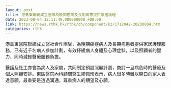 ```yaml
---
layout: post
title: 港島東聯網成立團隊為晚期癌病及長期病患提供家居護理
date: 2023-08-04 12:11:49.000000000 +08:00
link: https://news.rthk.hk/rthk/ch/component/k2/1712042-20230804.htm
categories: rthk
---
```


港島東醫院聯網成立醫社合作團隊，為晚期癌症病人及長期病患者提供家居護理服務，已有近千名病人參加計劃，有效紓緩病人身體及心理症狀，以及照顧者的壓力，同時減輕醫療服務負擔。

醫護及社工亦會為病人及家屬，共同制定預設照顧計劃，商討一旦病危時的醫療及個人照顧安排。東區醫院內科顧問醫生繆佩玲表示，病人很多時難以開口向家人表達意願，最重要是透過溝通，尊重病人的期望及心願。
